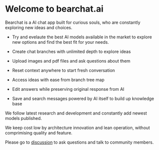 # Welcome to bearchat.ai

Bearchat is a AI chat app built for curious souls, who are constantly exploring new ideas and choices.

- Try and evelaute the best AI models available in the market to explore new options and find the best fit for your needs.

- Create chat branches with unlimited depth to explore ideas

- Upload images and pdf files and ask questions about them

- Reset context anywhere to start fresh conversation

- Access ideas with ease from branch tree map

- Edit answers while preserving original response from AI

- Save and search messages powered by AI itself to build up knowledge base

We follow latest research and development and constantly add newest models published.

We keep cost low by architecture innovation and lean operation, without comprimising quality and feature.


Please go to [discussion](https://github.com/bearchat-ai/community/discussions) to ask questions and talk to community members.

